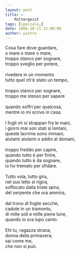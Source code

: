```yaml
---
layout: post
title: >
    Poltergeist
tags: [speciale,]
date: 2008-10-11 15:00:00
author: pietro
---
```

Cosa fare dove guardare,<br/>o mare o mare o mare,<br/>troppo stanco per sognare,<br/>troppo sveglio per potere,<br/><br/>rivedere in un momento<br/>tutto quel ch'è stato un tempo,<br/><br/>troppo stanco per sognare,<br/>troppo me stesso per sapere<br/><br/>quando soffri per qualcosa,<br/>mentre io mi scrivo in casa.<br/><br/>I fogli mi si strappan fra le mani,<br/>i giorni mai son stati sì lontani,<br/>queste lacrime sono immani,<br/>aiutami aiutami o addio al domani,<br/><br/>troppo freddo per capire,<br/>quando tutto è per finire,<br/>quando tutto è da sognare,<br/>io ho tremato per sfidare.<br/><br/>Tutto vola, tutto gira,<br/>nel suo letto si rigira,<br/>soffocato dalla triste spira,<br/>del serpente che ora ammira,<br/><br/>dal trono di foglie secche,<br/>cadute in un tramonto,<br/>di mille soli e mille piene lune,<br/>quando io ora lupo canto.<br/><br/>Ehi tu, ragazza strana,<br/>donna della primavera;<br/>sai come me,<br/>che non si può.
